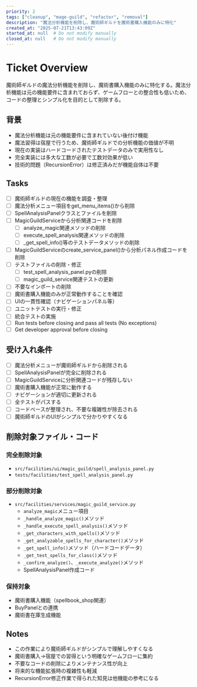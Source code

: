 ```yaml
---
priority: 2
tags: ["cleanup", "mage-guild", "refactor", "removal"]
description: "魔法分析機能を削除し、魔術師ギルドを魔術書購入機能のみに特化"
created_at: "2025-07-21T13:43:09Z"
started_at: null  # Do not modify manually
closed_at: null   # Do not modify manually
---
```


# Ticket Overview

魔術師ギルドの魔法分析機能を削除し、魔術書購入機能のみに特化する。魔法分析機能は元の機能要件に含まれておらず、ゲームフローとの整合性も低いため、コードの整理とシンプル化を目的として削除する。

## 背景
- 魔法分析機能は元の機能要件に含まれていない後付け機能
- 魔法習得は宿屋で行うため、魔術師ギルドでの分析機能の価値が不明
- 現在の実装はハードコードされたテストデータのみで実用性なし
- 完全実装には多大な工数が必要で工数対効果が低い
- 技術的問題（RecursionError）は修正済みだが機能自体は不要

## Tasks

- [ ] 魔術師ギルドの現在の機能を調査・整理
- [ ] 魔法分析メニュー項目をget_menu_items()から削除
- [ ] SpellAnalysisPanelクラスとファイルを削除
- [ ] MagicGuildServiceから分析関連コードを削除
  - [ ] analyze_magic関連メソッドの削除
  - [ ] execute_spell_analysis関連メソッドの削除
  - [ ] _get_spell_info()等のテストデータメソッドの削除
- [ ] MagicGuildServiceのcreate_service_panel()から分析パネル作成コードを削除
- [ ] テストファイルの削除・修正
  - [ ] test_spell_analysis_panel.pyの削除
  - [ ] magic_guild_service関連テストの更新
- [ ] 不要なインポートの削除
- [ ] 魔術書購入機能のみが正常動作することを確認
- [ ] UIの一貫性確認（ナビゲーションパネル等）
- [ ] ユニットテストの実行・修正
- [ ] 統合テストの実施
- [ ] Run tests before closing and pass all tests (No exceptions)
- [ ] Get developer approval before closing

## 受け入れ条件
- [ ] 魔法分析メニューが魔術師ギルドから削除される
- [ ] SpellAnalysisPanelが完全に削除される
- [ ] MagicGuildServiceに分析関連コードが残存しない
- [ ] 魔術書購入機能が正常に動作する
- [ ] ナビゲーションが適切に更新される
- [ ] 全テストがパスする
- [ ] コードベースが整理され、不要な複雑性が除去される
- [ ] 魔術師ギルドのUIがシンプルで分かりやすくなる

## 削除対象ファイル・コード

### 完全削除対象
- `src/facilities/ui/magic_guild/spell_analysis_panel.py`
- `tests/facilities/test_spell_analysis_panel.py`

### 部分削除対象
- `src/facilities/services/magic_guild_service.py`
  - `analyze_magic`メニュー項目
  - `_handle_analyze_magic()`メソッド
  - `_handle_execute_spell_analysis()`メソッド
  - `_get_characters_with_spells()`メソッド
  - `_get_analyzable_spells_for_character()`メソッド
  - `_get_spell_info()`メソッド（ハードコードデータ）
  - `_get_test_spells_for_class()`メソッド
  - `_confirm_analyze()`、`_execute_analyze()`メソッド
  - SpellAnalysisPanel作成コード

### 保持対象
- 魔術書購入機能（spellbook_shop関連）
- BuyPanelとの連携
- 魔術書在庫生成機能

## Notes

- この作業により魔術師ギルドがシンプルで理解しやすくなる
- 魔術書購入→宿屋での習得という明確なゲームフローに集約
- 不要なコードの削除によりメンテナンス性が向上
- 将来的な機能拡張時の複雑性も軽減
- RecursionError修正作業で得られた知見は他機能の参考になる